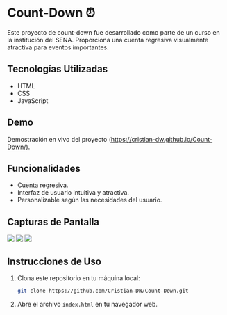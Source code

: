 # Count-Down ⏰

Este proyecto de count-down fue desarrollado como parte de un curso en la institución del SENA. Proporciona una cuenta regresiva visualmente atractiva para eventos importantes.

## Tecnologías Utilizadas

- HTML
- CSS
- JavaScript

## Demo

Demostración en vivo del proyecto (https://cristian-dw.github.io/Count-Down/).

## Funcionalidades

- Cuenta regresiva.
- Interfaz de usuario intuitiva y atractiva.
- Personalizable según las necesidades del usuario.

## Capturas de Pantalla

<img src="https://github.com/Cristian-DW/layout/blob/main/conutOne.JPG" />
<img src="https://github.com/Cristian-DW/layout/blob/main/countTwo.JPG" />
<img src="https://github.com/Cristian-DW/layout/blob/main/countThree.JPG" />

## Instrucciones de Uso

1. Clona este repositorio en tu máquina local:

    ```bash
    git clone https://github.com/Cristian-DW/Count-Down.git
    ```

2. Abre el archivo `index.html` en tu navegador web.

